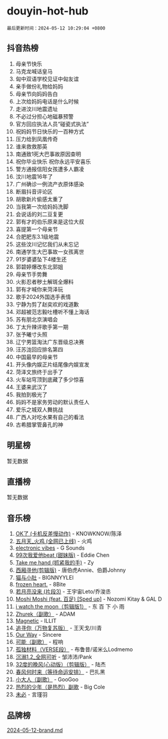 # douyin-hot-hub

`最后更新时间：2024-05-12 10:29:04 +0800`

## 抖音热榜

1. 母亲节快乐
1. 马克龙喊话皇马
1. 匈中双语学校见证中匈友谊
1. 亲手做份礼物给妈妈
1. 母亲节向妈妈告白
1. 上次给妈妈电话是什么时候
1. 走进汶川地震遗址
1. 不必过分担心地磁暴预警
1. 官方回应执法人员“碰瓷式执法”
1. 祝妈妈节日快乐的一百种方式
1. 压力给到凤凰传奇
1. 谁来救救那英
1. 南通致1死大巴事故原因查明
1. 祝你毕业快乐 祝你永远平安喜乐
1. 警方通报信阳女孩遭多人霸凌
1. 汶川地震16年了
1. 广州确诊一例流产衣原体感染
1. 断眉抖音评论区
1. 胡歌新片偷感太重了
1. 当我第一次给妈妈洗脚
1. 会说话的刘二豆复更
1. 郭有才的伯乐原来是这位大叔
1. 喜提第一个母亲节
1. 合肥肥东3.1级地震
1. 这些汶川记忆我们从未忘记
1. 南通学生大巴事故一女孩离世
1. 91岁婆婆坠下4楼生还
1. 郭碧婷爆改东北郭姐
1. 母亲节手势舞
1. 火影忍者秽土解斑全爆料
1. 郭有才喊你来菏泽玩
1. 歌手2024外国选手表情
1. 宁静为剪了赵奕欢的戏道歉
1. 邓超被范志毅吐槽听不懂上海话
1. 苏有朋北京演唱会
1. 丁太升辣评歌手第一期
1. 张予曦寸头照
1. 辽宁男篮淘汰广东晋级总决赛
1. 汪苏泷回应排名第四
1. 中国最早的母亲节
1. 开头像内娱正片结尾像内娱宣发
1. 菏泽文旅终于出手了
1. 火车站穹顶到底藏了多少惊喜
1. 王婆来武汉了
1. 我拍到极光了
1. 妈妈不是家务劳动的默认责任人
1. 爱乐之城双人舞挑战
1. 广西人对吃水果有自己的看法
1. 古希腊掌管鼻孔的神

## 明星榜

暂无数据

## 直播榜

暂无数据

## 音乐榜

1. [OK了 (卡机反差慢动作)](https://sf5-hl-cdn-tos.douyinstatic.com/obj/tos-cn-ve-2774/osXWgLGizaDPmw9B0CIggvCFeIAAebk1YMe8jD) - KNOWKNOW/陈泽
1. [五月天_火鸡 (全网已上线)](https://sf3-cdn-tos.douyinstatic.com/obj/tos-cn-ve-2774/oEtOMSQZstjlJ4nfBEgeqN29IbWjkmDBrFtF2C) - 火鸡
1. [electronic vibes](https://sf3-cdn-tos.douyinstatic.com/obj/tos-cn-ve-2774/oMIpXkYtpBe14gZjOFMCLfhBv1zjK1O3Ztar9Q) - G Sounds
1. [99次我爱他beat (甜妹版)](https://sf5-hl-cdn-tos.douyinstatic.com/obj/tos-cn-ve-2774/ocBPCLaDWFQr2tJdQmEDjGfSYIjegYYPBQZykZ) - Eddie Chen
1. [Take me hand (抓紧我的手)](https://sf5-hl-cdn-tos.douyinstatic.com/obj/tos-cn-ve-2774/os8GB2fDQQmJZTmtomg0gHX5fBACiEgcFgEKYg) - Zy
1. [西厢寻他(剪辑版)](https://sf5-hl-cdn-tos.douyinstatic.com/obj/tos-cn-ve-2774/oUsAVfAQKlRNxEv5qxvIB8o5qmIWUcXbzJKJhw) - 唐伯虎Annie、伯爵Johnny
1. [猫与小肚](https://sf5-hl-cdn-tos.douyinstatic.com/obj/tos-cn-ve-2774/osZeoClMECgK8DYl6VebABgbchEtPYQjZEnRtd) - BIGNNYYLEI
1. [frozen heart.](https://sf5-hl-cdn-tos.douyinstatic.com/obj/tos-cn-ve-2774/oIIWJfyjIACZA9zQMtnJ6hQQhFC4vhCupoRBsO) - 8Bite
1. [若月亮没来 (片段3)](https://sf3-cdn-tos.douyinstatic.com/obj/tos-cn-ve-2774/okfyEUsGW1B1ovJi5JiN9IjvAT2lMwA054GoEB) - 王宇宙Leto/乔浚丞
1. [Moshi Moshi (feat. 百足) [Sped up]](https://sf5-hl-cdn-tos.douyinstatic.com/obj/tos-cn-ve-2774/ocCPFQcXJLeroaIdQLIGAoeeYM3OAUYGDguHXz) - Nozomi Kitay & GAL D
1. [i watch the moon（剪辑版1）](https://sf5-hl-cdn-tos.douyinstatic.com/obj/tos-cn-ve-2774/o0I9mSChzHZANMJIEBfkCQzzg6N5WAcVtqft9P) - 东 百 下 小 雨
1. [Zhurek（副歌）](https://sf5-hl-cdn-tos.douyinstatic.com/obj/tos-cn-ve-2774/ooQm8FBZQDlf0btEYgVpCcSCQfrdJGBEKZYBGS) - ADAM
1. [Magnetic](https://sf5-hl-cdn-tos.douyinstatic.com/obj/tos-cn-ve-2774/oAQCYdBNZfLACGDmVFAsfAtpy32tqErgQ3XgBN) - ILLIT
1. [追寻你（万物复苏版）](https://sf3-cdn-tos.douyinstatic.com/obj/tos-cn-ve-2774/oYeAZJsbjIDit9APmBg8u6uDUQnHmoCf3gbo74) - 王天戈/川青
1. [Our Way](https://sf3-cdn-tos.douyinstatic.com/obj/tos-cn-ve-2774/o8tPEkQgQNCe0DPeFwZzYrbqLlnzBBrYidWkEZ) - Sincere
1. [可能（副歌）](https://sf5-hl-cdn-tos.douyinstatic.com/obj/tos-cn-ve-2774/cde1731888894259b333569393c2fb51) - 程响
1. [孤独材料（VERSE段）](https://sf3-cdn-tos.douyinstatic.com/obj/tos-cn-ve-2774/ocX7glDNHYlwFeYrGQfBZoThtvPWy8tCCEBGKQ) - 布鲁昔/诺米么Lodmemo
1. [沉溺1.2_全网可听](https://sf3-cdn-tos.douyinstatic.com/obj/tos-cn-ve-2774/ok2QoiBqsWAX9McZmWiI9gAB0EzwD4Xj6yfmtH) - 邹沛沛/Pank
1. [32度的晚风(心动版）（剪辑版）](https://sf5-hl-cdn-tos.douyinstatic.com/obj/tos-cn-ve-2774/owNyabsyWdzUulxhoJfK8IBXgp0UMQAHpvGh2B) - 陆杰
1. [春风何时来（等待命运安排）](https://sf27-cdn-tos.douyinstatic.com/obj/tos-cn-ve-2774/oICBNbD3gelMfB4WgiD1KI2jQtXZE2FgHLwtsl) - 巴扎黑
1. [小大人（副歌）](https://sf5-hl-cdn-tos.douyinstatic.com/obj/tos-cn-ve-2774/oIhaDwehWhLFsVIG7QIICLLazDNGJAGg5geeb4) - GooGoo
1. [热烈的少年（是热烈）副歌](https://sf3-cdn-tos.douyinstatic.com/obj/tos-cn-ve-2774/owVNI0CLDAUMtSz6TEYvfFBFL4UDFFhLfgK8fa) - Big Cole
1. [未必](https://sf3-cdn-tos.douyinstatic.com/obj/tos-cn-ve-2774/ogntQMFnKQDZUgTCYuJgfLEtleYZZFxBQqhhFB) - 言瑾羽

## 品牌榜

[2024-05-12-brand.md](2024-05-12-brand.md)
